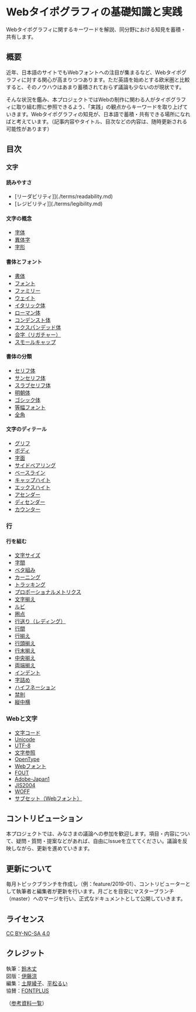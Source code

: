 # Webタイポグラフィの基礎知識と実践

Webタイポグラフィに関するキーワードを解説、同分野における知見を蓄積・共有します。  

## 概要

近年、日本語のサイトでもWebフォントへの注目が集まるなど、Webタイポグラフィに対する関心が高まりつつあります。ただ英語を始めとする欧米圏と比較すると、そのノウハウはあまり蓄積されておらず議論も少ないのが現状です。

そんな状況を鑑み、本プロジェクトではWebの制作に関わる人がタイポグラフィに取り組む際に参照できるよう、「実践」の観点からキーワードを取り上げていきます。Webタイポグラフィの知見が、日本語で蓄積・共有できる場所になればと考えています。（記事内容やタイトル、目次などの内容は、随時更新される可能性があります）

## 目次

### 文字

#### 読みやすさ

- [リーダビリティ]](./terms/readability.md)
- [レジビリティ]](./terms/legibility.md)

#### 文字の概念

- [字体](./terms/jitai.md)
- [異体字](./terms/itaiji.md)
- [字形](./terms/jikei.md)

#### 書体とフォント

- [書体](./terms/typeface.md)
- [フォント](./terms/font.md)
- [ファミリー](./terms/family.md)
- [ウェイト](./terms/weight.md)
- [イタリック体](./terms/italic.md)
- [ローマン体](./terms/roman.md)
- [コンデンスト体](./terms/condensed.md)
- [エクスパンデッド体](./terms/extended.md)
- [合字（リガチャー）](./ligature.md)
- [スモールキャップ](./terms/small-caps.md)

#### 書体の分類

- [セリフ体](./terms/serif.md)
- [サンセリフ体](./terms/sans-serif.md)
- [スラブセリフ体](./terms/slab-serif.md)
- [明朝体](./terms/mincho.md)
- [ゴシック体](./terms/gothic.md)
- [等幅フォント](./terms/monospaced-font.md)
- [全角](./terms/fullwidth.md)

#### 文字のディテール

- [グリフ](./terms/glyph.md)
- [ボディ](./terms/body.md)
- [字面](./terms/face.md)
- [サイドベアリング](./terms/side-bearing.md)
- [ベースライン](./terms/baseline.md)
- [キャップハイト](./terms/cap-height.md)
- [エックスハイト](./terms/x-height.md)
- [アセンダー](./terms/ascender.md)
- [ディセンダー](./terms/descender.md)
- [カウンター](./terms/counter.md)

### 行

#### 行を組む

- [文字サイズ](./terms/font-size.md)
- [字間](./terms/letter-space.md)
- [ベタ組み](./terms/betagumi.md)
- [カーニング](./terms/kerning.md)
- [トラッキング](./terms/tracking.md)
- [プロポーショナルメトリクス](./terms/proportional-metrics.md)
- [文字揃え](./terms/vertical-alignment.md)
- [ルビ](./terms/ruby.md)
- [圏点](./terms/emphasis-dots.md)
- [行送り（レディング）](./terms/leading.md)
- [行間](./terms/line-space.md)
- [行揃え](./terms/text-alignment.md)
- [行頭揃え](./terms/flush-left.md)
- [行末揃え](./terms/flush-right.md)
- [中央揃え](./terms/centered.md)
- [両端揃え](./terms/justified.md)
- [インデント](./terms/indent.md)
- [字詰め](./terms/jidume.md)
- [ハイフネーション](./terms/hyphenation.md)
- [禁則](./terms/line-breaking-rules.md)
- [縦中横](./terms/horizontal-in-vertical.md)

### Webと文字

- [文字コード](./terms/character-encoding.md)
- [Unicode](./terms/unicode.md)
- [UTF-8](./terms/utf-8.md)
- [文字参照](./terms/character-reference.md)
- [OpenType](./terms/opentype.md)
- [Webフォント](./terms/web-font.md)
- [FOUT](./terms/fout.md)
- [Adobe-Japan1](./terms/adobe-japan1.md)
- [JIS2004](./terms/jis2004.md)
- [WOFF](./terms/woff.md)
- [サブセット（Webフォント）](./terms/font-subsetting.md)

## コントリビューション
本プロジェクトでは、みなさまの議論への参加を歓迎します。項目・内容について、疑問・質問・提案などがあれば、自由にIssueを立ててください。議論を反映しながら、更新を進めていきます。

## 更新について
毎月トピックブランチを作成し（例：feature/2019-01）、コントリビューターとして執筆者と編集者が更新を行います。月ごとを目安にマスターブランチ（master）へのマージを行い、正式なドキュメントとして公開していきます。

## ライセンス
[CC BY-NC-SA 4.0](https://creativecommons.org/licenses/by-nc-sa/4.0/)

## クレジット
執筆：[鈴木丈](https://github.com/terkel)  
図版：[伊藤涼](https://github.com/itosuzu)  
編集：[土屋綾子](https://github.com/tsuchir)、[平松るい](https://github.com/hrmtrui)  
協賛：[FONTPLUS](https://webfont.fontplus.jp)  
  
（[参考資料一覧](references.md)）
